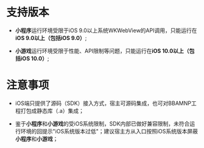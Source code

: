 # 支持版本

+ **小程序**运行环境受限于iOS 9.0以上系统WKWebView的API调用，只能运行在**iOS 9.0以上（包括iOS 9.0）**;

+ **小游戏**运行环境受限于性能、API限制等问题，只能运行在**iOS 10.0以上（包括iOS 10.0）**;


# 注意事项

+ iOS端只提供了源码（SDK）接入方式，宿主可源码集成，也可对BBAMNP工程打包成静态库（.a）集成；

+ 鉴于**小程序**和**小游戏**的受iOS系统限制，SDK内部已做好兼容限制，未符合运行环境的回提示"iOS系统版本过低"；建议宿主方从入口按照iOS系统版本屏蔽**小程序**和**小游戏**；
